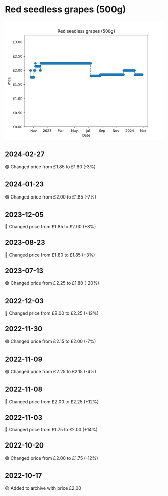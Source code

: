 # Red seedless grapes (500g)
![](charts/product-96798011.png)
## 2024-02-27
🟢 Changed price from £1.85 to £1.80 (-3%)
## 2024-01-23
🟢 Changed price from £2.00 to £1.85 (-7%)
## 2023-12-05
🔴 Changed price from £1.85 to £2.00 (+8%)
## 2023-08-23
🔴 Changed price from £1.80 to £1.85 (+3%)
## 2023-07-13
🟢 Changed price from £2.25 to £1.80 (-20%)
## 2022-12-03
🔴 Changed price from £2.00 to £2.25 (+12%)
## 2022-11-30
🟢 Changed price from £2.15 to £2.00 (-7%)
## 2022-11-09
🟢 Changed price from £2.25 to £2.15 (-4%)
## 2022-11-08
🔴 Changed price from £2.00 to £2.25 (+12%)
## 2022-11-03
🔴 Changed price from £1.75 to £2.00 (+14%)
## 2022-10-20
🟢 Changed price from £2.00 to £1.75 (-12%)
## 2022-10-17
🟡 Added to archive with price £2.00